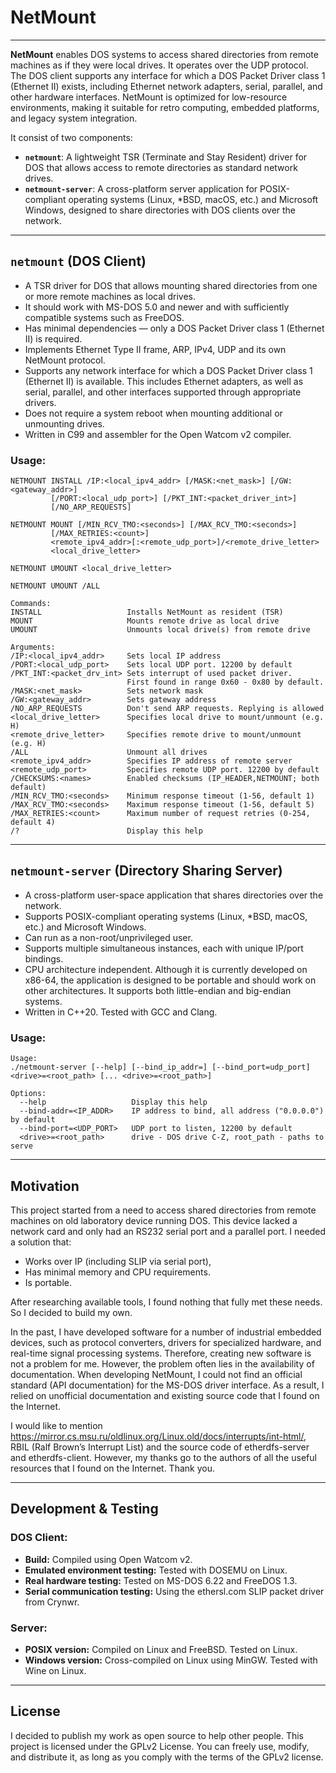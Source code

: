 # NetMount
-----------
**NetMount** enables DOS systems to access shared directories from remote machines as if they were local drives. It operates over the UDP protocol. The DOS client supports any interface for which a DOS Packet Driver class 1 (Ethernet II) exists, including Ethernet network adapters, serial, parallel, and other hardware interfaces. NetMount is optimized for low-resource environments, making it suitable for retro computing, embedded platforms, and legacy system integration.

It consist of two components:

- **`netmount`**: A lightweight TSR (Terminate and Stay Resident) driver for DOS that allows access to remote directories as standard network drives.
- **`netmount-server`**: A cross-platform server application for POSIX-compliant operating systems (Linux, *BSD, macOS, etc.) and Microsoft Windows, designed to share directories with DOS clients over the network.

-----
## `netmount` (DOS Client)
- A TSR driver for DOS that allows mounting shared directories from one or more remote machines as local drives.
- It should work with MS-DOS 5.0 and newer and with sufficiently compatible systems such as FreeDOS.
- Has minimal dependencies — only a DOS Packet Driver class 1 (Ethernet II) is required.
- Implements Ethernet Type II frame, ARP, IPv4, UDP and its own NetMount protocol.
- Supports any network interface for which a DOS Packet Driver class 1 (Ethernet II) is available. This includes Ethernet adapters, as well as serial, parallel, and other interfaces supported through appropriate drivers.
- Does not require a system reboot when mounting additional or unmounting drives.
- Written in C99 and assembler for the Open Watcom v2 compiler.

### Usage:
```
NETMOUNT INSTALL /IP:<local_ipv4_addr> [/MASK:<net_mask>] [/GW:<gateway_addr>]
         [/PORT:<local_udp_port>] [/PKT_INT:<packet_driver_int>]
         [/NO_ARP_REQUESTS]

NETMOUNT MOUNT [/MIN_RCV_TMO:<seconds>] [/MAX_RCV_TMO:<seconds>]
         [/MAX_RETRIES:<count>]
         <remote_ipv4_addr>[:<remote_udp_port>]/<remote_drive_letter>
         <local_drive_letter>

NETMOUNT UMOUNT <local_drive_letter>

NETMOUNT UMOUNT /ALL

Commands:
INSTALL                   Installs NetMount as resident (TSR)
MOUNT                     Mounts remote drive as local drive
UMOUNT                    Unmounts local drive(s) from remote drive

Arguments:
/IP:<local_ipv4_addr>     Sets local IP address
/PORT:<local_udp_port>    Sets local UDP port. 12200 by default
/PKT_INT:<packet_drv_int> Sets interrupt of used packet driver.
                          First found in range 0x60 - 0x80 by default.
/MASK:<net_mask>          Sets network mask
/GW:<gateway_addr>        Sets gateway address
/NO_ARP_REQUESTS          Don't send ARP requests. Replying is allowed
<local_drive_letter>      Specifies local drive to mount/unmount (e.g. H)
<remote_drive_letter>     Specifies remote drive to mount/unmount (e.g. H)
/ALL                      Unmount all drives
<remote_ipv4_addr>        Specifies IP address of remote server
<remote_udp_port>         Specifies remote UDP port. 12200 by default
/CHECKSUMS:<names>        Enabled checksums (IP_HEADER,NETMOUNT; both default)
/MIN_RCV_TMO:<seconds>    Minimum response timeout (1-56, default 1)
/MAX_RCV_TMO:<seconds>    Maximum response timeout (1-56, default 5)
/MAX_RETRIES:<count>      Maximum number of request retries (0-254, default 4)
/?                        Display this help
```

-----
## `netmount-server` (Directory Sharing Server)
- A cross-platform user-space application that shares directories over the network.
- Supports POSIX-compliant operating systems (Linux, *BSD, macOS, etc.) and Microsoft Windows.
- Can run as a non-root/unprivileged user.
- Supports multiple simultaneous instances, each with unique IP/port bindings.
- CPU architecture independent. Although it is currently developed on x86-64, the application is designed to be portable and should work on other architectures. It supports both little-endian and big-endian systems.
- Written in C++20. Tested with GCC and Clang.


### Usage:
```
Usage:
./netmount-server [--help] [--bind_ip_addr=] [--bind_port=udp_port] <drive>=<root_path> [... <drive>=<root_path>]

Options:
  --help                   Display this help
  --bind-addr=<IP_ADDR>    IP address to bind, all address ("0.0.0.0") by default
  --bind-port=<UDP_PORT>   UDP port to listen, 12200 by default
  <drive>=<root_path>      drive - DOS drive C-Z, root_path - paths to serve
```

-----
## Motivation
This project started from a need to access shared directories from remote machines on old laboratory device running DOS. This device lacked a network card and only had an RS232 serial port and a parallel port. I needed a solution that:

- Works over IP (including SLIP via serial port),
- Has minimal memory and CPU requirements.
- Is portable.

After researching available tools, I found nothing that fully met these needs. So I decided to build my own.

In the past, I have developed software for a number of industrial embedded devices, such as protocol converters, drivers for specialized hardware, and real-time signal processing systems. Therefore, creating new software is not a problem for me. However, the problem often lies in the availability of documentation. When developing NetMount, I could not find an official standard (API documentation) for the MS-DOS driver interface. As a result, I relied on unofficial documentation and existing source code that I found on the Internet.

I would like to mention https://mirror.cs.msu.ru/oldlinux.org/Linux.old/docs/interrupts/int-html/,
RBIL (Ralf Brown’s Interrupt List) and the source code of etherdfs-server and etherdfs-client. However, my thanks go to the authors of all the useful resources that I found on the Internet. Thank you.

----
## Development & Testing
### DOS Client:
- **Build:** Compiled using Open Watcom v2.
- **Emulated environment testing:** Tested with DOSEMU on Linux.
- **Real hardware testing:** Tested on MS-DOS 6.22 and FreeDOS 1.3.
- **Serial communication testing:** Using the ethersl.com SLIP packet driver from Crynwr.

### Server:
- **POSIX version:** Compiled on Linux and FreeBSD. Tested on Linux.
- **Windows version:** Cross-compiled on Linux using MinGW. Tested with Wine on Linux.

----
## License
I decided to publish my work as open source to help other people. This project is licensed under the GPLv2 License. You can freely use, modify, and distribute it, as long as you comply with the terms of the GPLv2 license.